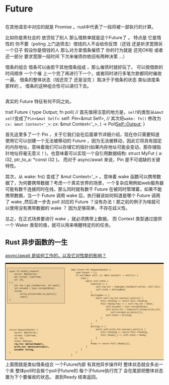 # Future

## 

在其他语言中对应的就是 Promise 。rust中代表了一段将被一部执行的计算。

比如你是黑社会的 放贷给了别人 那么借款单就是这个Future了 。
特点是 它是惰性的 你不要（poling 上门追债去）借钱的人不会给你反馈（还钱 还是祈求宽限另一个日子  假设你是借钱的人 那么对方拿借条催债了 你的行为就是 还完OK啦 或者还一部分 要求宽限一段时间 下次来催债你依旧有两种决策 ...）

借条的组合
借条可以由若干其他借条组成 ，那么催债时就好玩了。
可以按借款的时间顺序 一个个催 上一个完了再进行下一个，或者同时进行多笔欠款都同时催收一遍。
借条的整体状态（钱还完了 还是没完 ）取决于子借条的状态 类似进度条那样的 。 借条的这种组合性可以递归下去。

## 

真实的 Future 特征有何不同之处。


trait Future {
    type Output;
    fn poll(
        // 首先值得注意的地方是，`self`的类型从`&mut self`变成了`Pin<&mut Self>`:
        self: Pin<&mut Self>,
        // 其次将`wake: fn()` 修改为 `cx: &mut Context<'_>`:
        cx: &mut Context<'_>,
    ) -> Poll<Self::Output>;
}

首先这里多了一个 Pin ，关于它我们会在后面章节详细介绍，现在你只需要知道使用它可以创建一个无法被移动的 Future ，因为无法被移动，因此它将具有固定的内存地址，意味着我们可以存储它的指针(如果内存地址可能会变动，那存储指针地址将毫无意义！)，也意味着可以实现一个自引用数据结构: struct MyFut { a: i32, ptr_to_a: *const i32 }。 而对于 async/await 来说，Pin 是不可或缺的关键特性。

其次，从 wake: fn() 变成了 &mut Context<'_> 。意味着 wake 函数可以携带数据了，为何要携带数据？考虑一个真实世界的场景，一个复杂应用例如web服务器可能有数千连接同时在线，那么同时就有数千 Future 在被同时管理着，如果不能携带数据，当一个 Future 调用 wake 后，执行器该如何知道是哪个 Future 调用了 wake ,然后进一步去 poll 对应的 Future ？没有办法！那之前的例子为啥就可以使用没有携带数据的 wake ？ 因为足够简单，不存在歧义性。

总之，在正式场景要进行 wake ，就必须携带上数据。 而 Context 类型通过提供一个 Waker 类型的值，就可以用来唤醒特定的的任务。

## Rust 异步函数的一生
[async/await 是如何工作的，以及它对性能的影响？](https://www.youtube.com/watch?v=ZHP9sUqB3Qs)

![future 理解](./future.png)
上面图就是类似借条组合 一个Future内部 有其他异步操作时 整体状态就会多出一个来 整体poll时会挨个poll子future的 每个子future执行完了 会在尾部把整体状态置为下个要催收的状态。 直到Ready 结束返回。

